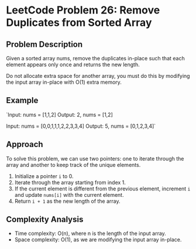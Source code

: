# LeetCode Problem 26: Remove Duplicates from Sorted Array

## Problem Description

Given a sorted array nums, remove the duplicates in-place such that each element appears only once and returns the new length.

Do not allocate extra space for another array, you must do this by modifying the input array in-place with O(1) extra memory.

## Example

`Input: nums = [1,1,2]
Output: 2, nums = [1,2]

Input: nums = [0,0,1,1,1,2,2,3,3,4]
Output: 5, nums = [0,1,2,3,4]`

## Approach

To solve this problem, we can use two pointers: one to iterate through the array and another to keep track of the unique elements.

1. Initialize a pointer `i` to 0.
2. Iterate through the array starting from index 1.
3. If the current element is different from the previous element, increment `i` and update `nums[i]` with the current element.
4. Return `i + 1` as the new length of the array.

## Complexity Analysis

- Time complexity: O(n), where n is the length of the input array.
- Space complexity: O(1), as we are modifying the input array in-place.
